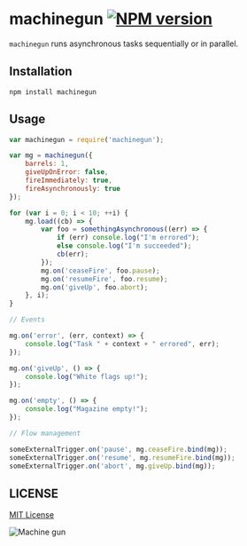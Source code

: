 # machinegun [![NPM version](https://badge.fury.io/js/machinegun.svg)](https://badge.fury.io/js/machinegun)

`machinegun` runs asynchronous tasks sequentially or in parallel.

## Installation

`npm install machinegun`

## Usage

```javascript
var machinegun = require('machinegun');

var mg = machinegun({
	barrels: 1,
	giveUpOnError: false,
	fireImmediately: true,
	fireAsynchronously: true
});

for (var i = 0; i < 10; ++i) {
	mg.load((cb) => {
		var foo = somethingAsynchronous((err) => {
			if (err) console.log("I'm errored");
			else console.log("I'm succeeded");
			cb(err);
		});
		mg.on('ceaseFire', foo.pause);
		mg.on('resumeFire', foo.resume);
		mg.on('giveUp', foo.abort);
	}, i);
}

// Events

mg.on('error', (err, context) => {
	console.log("Task " + context + " errored", err);
});

mg.on('giveUp', () => {
	console.log("White flags up!");
});

mg.on('empty', () => {
	console.log("Magazine empty!");
});

// Flow management

someExternalTrigger.on('pause', mg.ceaseFire.bind(mg));
someExternalTrigger.on('resume', mg.resumeFire.bind(mg));
someExternalTrigger.on('abort', mg.giveUp.bind(mg));
```

## LICENSE

[MIT License](http://en.wikipedia.org/wiki/MIT_License)

![Machine gun](https://media.giphy.com/media/f2fVSJWddYb6g/giphy.gif)
